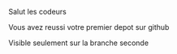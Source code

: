 Salut les codeurs

Vous avez reussi votre premier depot sur github


Visible seulement sur la branche seconde
